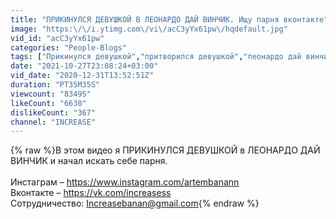 ```yaml
---
title: "ПРИКИНУЛСЯ ДЕВУШКОЙ В ЛЕОНАРДО ДАЙ ВИНЧИК. Ищу парня вконтакте"
image: "https:\/\/i.ytimg.com\/vi\/acC3yYx61pw\/hqdefault.jpg"
vid_id: "acC3yYx61pw"
categories: "People-Blogs"
tags: ["Прикинулся девушкой","притворился девушкой","леонардо дай винчик"]
date: "2021-10-27T23:08:24+03:00"
vid_date: "2020-12-31T13:52:51Z"
duration: "PT35M35S"
viewcount: "83495"
likeCount: "6630"
dislikeCount: "367"
channel: "INCREASE"
---
```

{% raw %}В этом видео я ПРИКИНУЛСЯ ДЕВУШКОЙ в ЛЕОНАРДО ДАЙ ВИНЧИК и начал искать себе парня.<br /><br />Инстаграм – <a rel="nofollow" target="blank" href="https://www.instagram.com/artembanann">https://www.instagram.com/artembanann</a><br />Вконтакте – <a rel="nofollow" target="blank" href="https://vk.com/increasess">https://vk.com/increasess</a><br />Сотрудничество: Increasebanan@gmail.com{% endraw %}
